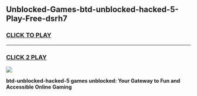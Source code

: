 
## Unblocked-Games-btd-unblocked-hacked-5-Play-Free-dsrh7
<h3>
<a href="https://premium76.site?title=btd-unblocked-hacked-5&ref=19M">CLICK TO PLAY</a></h3>
<hr>

<h3>
<a href="https://premium76.site?title=btd-unblocked-hacked-5&ref=19M">CLICK 2 PLAY</a>
  
</h3>

<a href="https://premium76.site?title=btd-unblocked-hacked-5&ref=19M"><img src="https://clearcache.store/games.png"></a>


**btd-unblocked-hacked-5 games unblocked: Your Gateway to Fun and Accessible Online Gaming**
